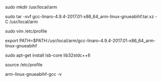 

sudo mkdir /usr/local/arm

sudo tar -xvf gcc-linaro-4.9.4-2017.01-x86_64_arm-linux-gnueabihf.tar.xz -C /usr/local/arm

sudo vim /etc/profile

export PATH=$PATH:/usr/local/arm/gcc-linaro-4.9.4-2017.01-x86_64_arm-linux-gnueabihf

sudo apt-get install lsb-core lib32stdc++6

source /etc/profile

arm-linux-gnueabihf-gcc -v